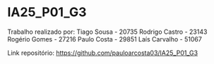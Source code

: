 # IA25_P01_G3

Trabalho realizado por:
Tiago Sousa - 20735
Rodrigo Castro - 23143
Rogério Gomes - 27216
Paulo Costa - 29851
Laís Carvalho - 51067

Link repositório: https://github.com/pauloarcosta03/IA25_P01_G3
